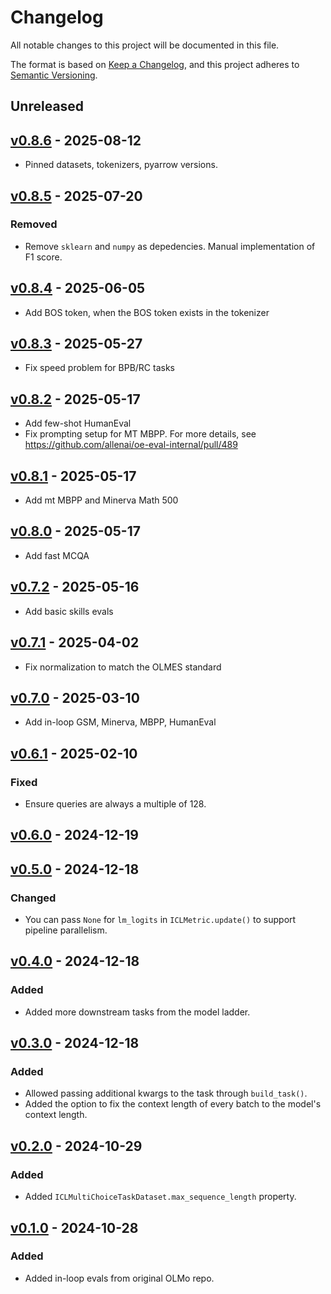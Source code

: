 # Changelog

All notable changes to this project will be documented in this file.

The format is based on [Keep a Changelog](https://keepachangelog.com/en/1.0.0/),
and this project adheres to [Semantic Versioning](https://semver.org/spec/v2.0.0.html).

## Unreleased

## [v0.8.6](https://github.com/allenai/OLMo-in-loop-evals/releases/tag/v0.8.6) - 2025-08-12

- Pinned datasets, tokenizers, pyarrow versions.

## [v0.8.5](https://github.com/allenai/OLMo-in-loop-evals/releases/tag/v0.8.5) - 2025-07-20

### Removed

- Remove `sklearn` and `numpy` as depedencies. Manual implementation of F1 score.

## [v0.8.4](https://github.com/allenai/OLMo-in-loop-evals/releases/tag/v0.8.4) - 2025-06-05

- Add BOS token, when the BOS token exists in the tokenizer

## [v0.8.3](https://github.com/allenai/OLMo-in-loop-evals/releases/tag/v0.8.3) - 2025-05-27

- Fix speed problem for BPB/RC tasks

## [v0.8.2](https://github.com/allenai/OLMo-in-loop-evals/releases/tag/v0.8.2) - 2025-05-17

- Add few-shot HumanEval
- Fix prompting setup for MT MBPP. For more details, see https://github.com/allenai/oe-eval-internal/pull/489

## [v0.8.1](https://github.com/allenai/OLMo-in-loop-evals/releases/tag/v0.8.1) - 2025-05-17

- Add mt MBPP and Minerva Math 500

## [v0.8.0](https://github.com/allenai/OLMo-in-loop-evals/releases/tag/v0.8.0) - 2025-05-17

- Add fast MCQA

## [v0.7.2](https://github.com/allenai/OLMo-in-loop-evals/releases/tag/v0.7.2) - 2025-05-16

- Add basic skills evals

## [v0.7.1](https://github.com/allenai/OLMo-in-loop-evals/releases/tag/v0.7.1) - 2025-04-02

- Fix normalization to match the OLMES standard

## [v0.7.0](https://github.com/allenai/OLMo-in-loop-evals/releases/tag/v0.7.0) - 2025-03-10

- Add in-loop GSM, Minerva, MBPP, HumanEval

## [v0.6.1](https://github.com/allenai/OLMo-in-loop-evals/releases/tag/v0.6.1) - 2025-02-10

### Fixed

- Ensure queries are always a multiple of 128.

## [v0.6.0](https://github.com/allenai/OLMo-in-loop-evals/releases/tag/v0.6.0) - 2024-12-19

## [v0.5.0](https://github.com/allenai/OLMo-in-loop-evals/releases/tag/v0.5.0) - 2024-12-18

### Changed

- You can pass `None` for `lm_logits` in `ICLMetric.update()` to support pipeline parallelism.

## [v0.4.0](https://github.com/allenai/OLMo-in-loop-evals/releases/tag/v0.4.0) - 2024-12-18

### Added

- Added more downstream tasks from the model ladder.

## [v0.3.0](https://github.com/allenai/OLMo-in-loop-evals/releases/tag/v0.3.0) - 2024-12-18

### Added

- Allowed passing additional kwargs to the task through `build_task()`.
- Added the option to fix the context length of every batch to the model's context length.

## [v0.2.0](https://github.com/allenai/OLMo-in-loop-evals/releases/tag/v0.2.0) - 2024-10-29

### Added

- Added `ICLMultiChoiceTaskDataset.max_sequence_length` property.

## [v0.1.0](https://github.com/allenai/OLMo-in-loop-evals/releases/tag/v0.1.0) - 2024-10-28

### Added

- Added in-loop evals from original OLMo repo.
